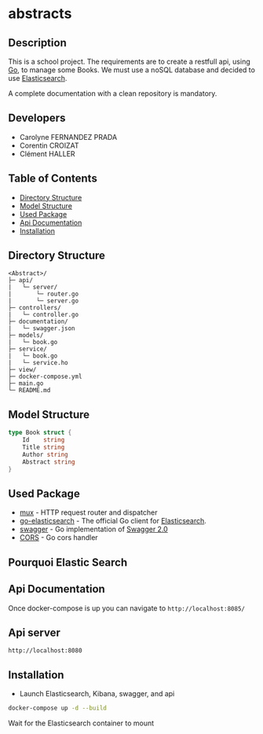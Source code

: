 # abstracts
## Description

This is a school project. The requirements are to create
a restfull api, using [Go](https://golang.org/), to
manage some Books. We must
use a noSQL database and decided to use [Elasticsearch](https://www.elastic.co/fr/elasticsearch/).

A complete documentation with a clean repository is mandatory.

## Developers

- Carolyne FERNANDEZ PRADA
- Corentin CROIZAT
- Clément HALLER

## Table of Contents

- [Directory Structure](#directory-structure)
- [Model Structure](#model-structure)
- [Used Package](#used-package)
- [Api Documentation](#api-documentation)
- [Installation](#installation)

## Directory Structure

```
<Abstract>/
├─ api/
|   └─ server/
|       └─ router.go
|       └─ server.go
├─ controllers/
|   └─ controller.go
├─ documentation/
|   └─ swagger.json
├─ models/
|   └─ book.go
├─ service/
|   └─ book.go
|   └─ service.ho
├─ view/
├─ docker-compose.yml
├─ main.go
└─ README.md
```

## Model Structure

``` Go
type Book struct {
	Id    string
	Title string
	Author string
	Abstract string
}
```

## Used Package

* [mux](https://github.com/gorilla/mux) - HTTP request router and dispatcher
* [go-elasticsearch](https://github.com/elastic/go-elasticsearch) - The official Go client for [Elasticsearch](https://www.elastic.co/fr/elasticsearch/).
* [swagger](https://github.com/go-swagger/go-swagger) - Go implementation of [Swagger 2.0](https://github.com/OAI/OpenAPI-Specification/blob/master/versions/2.0.md)
* [CORS](https://github.com/rs/cors) - Go cors handler

## Pourquoi Elastic Search



## Api Documentation

Once docker-compose is up you can navigate to
`http://localhost:8085/`


## Api server
`http://localhost:8080`

## Installation

* Launch Elasticsearch, Kibana, swagger, and api
``` bash
docker-compose up -d --build
```
Wait for the Elasticsearch container to mount

